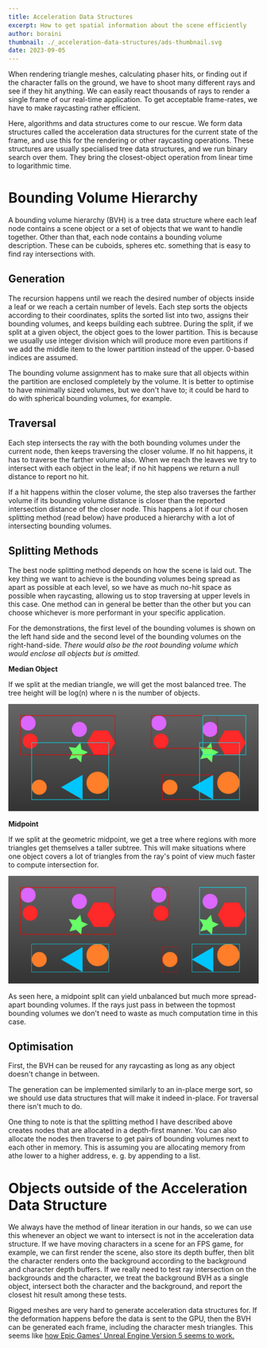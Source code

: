 ```yaml
---
title: Acceleration Data Structures
excerpt: How to get spatial information about the scene efficiently
author: boraini
thumbnail: ./_acceleration-data-structures/ads-thumbnail.svg
date: 2023-09-05
---
```


When rendering triangle meshes, calculating phaser hits, or finding out if the character falls on the ground,
we have to shoot many different rays and see if they hit anything. We can easily react thousands of rays to 
render a single frame of our real-time application. To get acceptable frame-rates, we have to make raycasting
rather efficient.

Here, algorithms and data structures come to our rescue. We form data structures called the acceleration data
structures for the current state of the frame, and use this for the rendering or other raycasting operations.
These structures are usually specialised tree data structures, and we run binary search over them. They bring
the closest-object operation from linear time to logarithmic time.

# Bounding Volume Hierarchy

A bounding volume hierarchy (BVH) is a tree data structure where each leaf node contains a scene object or a set of
objects that we want to handle together. Other than that, each node contains a bounding volume description.
These can be cuboids, spheres etc. something that is easy to find ray intersections with.

## Generation

The recursion happens until we reach the desired number of objects inside a leaf or we reach a certain number
of levels. Each step sorts the objects according to their coordinates, splits the sorted list into two, assigns
their bounding volumes, and keeps building each subtree. During the split, if we split at a given object, the 
object goes to the lower partition. This is because we usually use integer division which will produce more even 
partitions if we add the middle item to the lower partition instead of the upper. 0-based indices are assumed.

The bounding volume assignment has to make sure that all objects within the partition are enclosed completely 
by the volume. It is better to optimise to have minimally sized volumes, but we don't have to; it could be hard 
to do with spherical bounding volumes, for example.

## Traversal

Each step intersects the ray with the both bounding volumes under the current node, then keeps traversing the 
closer volume. If no hit happens, it has to traverse the farther volume also. When we reach the leaves we 
try to intersect with each object in the leaf; if no hit happens we return a null distance to report no hit. 

If a hit happens within the closer volume, the step also traverses the farther volume if its bounding volume 
distance is closer than the reported intersection distance of the closer node. This happens a lot if our chosen
splitting method (read below) have produced a hierarchy with a lot of intersecting bounding volumes.

## Splitting Methods

The best node splitting method depends on how the scene is laid out. The key thing we want to achieve is the
bounding volumes being spread as apart as possible at each level, so we have as much no-hit space as possible
when raycasting, allowing us to stop traversing at upper levels in this case. One method can in general be 
better than the other but you can choose whichever is more performant in your specific application.

For the demonstrations, the first level of the bounding volumes is shown on the left hand side and the second 
level of the bounding volumes on the right-hand-side. *There would also be the root bounding volume which would
enclose all objects but is omitted.*

**Median Object**

If we split at the median triangle, we will get the most balanced tree. The tree height will be log(n) where n
is the number of objects.

![Two-Level BVH Demonstration for Median Split](./_acceleration-data-structures/bvh-median.svg)

**Midpoint**

If we split at the geometric midpoint, we get a tree where regions with more triangles get themselves a taller 
subtree. This will make situations where one object covers a lot of triangles from the ray's point of view
much faster to compute intersection for.

![Two-Level BVH Demonstration for Midpoint Split](./_acceleration-data-structures/bvh-midpoint.svg)

As seen here, a midpoint split can yield unbalanced but much more spread-apart bounding volumes. If the rays
just pass in between the topmost bounding volumes we don't need to waste as much computation time in this case.

## Optimisation

First, the BVH can be reused for any raycasting as long as any object doesn't change in between.

The generation can be implemented similarly to an in-place merge sort, so we should use data structures that 
will make it indeed in-place. For traversal there isn't much to do.

One thing to note is that the splitting method I have described above creates nodes that are allocated in a
depth-first manner. You can also allocate the nodes then traverse to get pairs of bounding volumes next to each
other in memory. This is assuming you are allocating memory from athe lower to a higher address, e. g. by
appending to a list.

# Objects outside of the Acceleration Data Structure

We always have the method of linear iteration in our hands, so we can use this whenever an object we want to 
intersect is not in the acceleration data structure. If we have moving characters in a scene for an FPS game,
for example, we can first render the scene, also store its depth buffer, then blit the character renders onto
the background according to the background and character depth buffers. If we really need to test ray 
intersection on the backgrounds and the character, we treat the background BVH as a single object, intersect 
both the character and the background, and report the closest hit result among these tests.

Rigged meshes are very hard to generate acceleration data structures for. If the deformation happens before the
data is sent to the GPU, then the BVH can be generated each frame, including the character mesh triangles. This
seems like [how Epic Games' Unreal Engine Version 5 seems to work.](https://docs.unrealengine.com/5.0/en-US/ray-tracing-performance-guide-in-unreal-engine/#toplevelaccelerationstructurebuild)